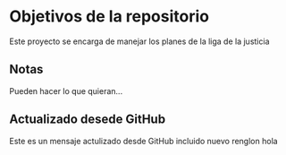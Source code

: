 # Objetivos de la repositorio

Este proyecto se encarga de manejar los planes de la liga de la justicia


## Notas

Pueden hacer lo que quieran...

## Actualizado desede GitHub

Este es un mensaje actulizado desde GitHub 
incluido nuevo renglon
hola
